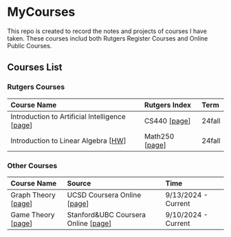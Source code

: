 # MyCourses

This repo is created to record the notes and projects of courses I have taken. These courses includ both Rutgers Register Courses and Online Public Courses.

## Courses List
### Rutgers Courses
| Course Name | Rutgers Index | Term |
|:-------|:-------|:-------|
| Introduction to Artificial Intelligence [[page](./IntroductionToAI/README.md)] | CS440 [[page](https://xintongemilywang.github.io/CS440.html)] | 24fall  |
| Introduction to Linear Algebra [[HW](./Introduction_To_Linear_Algebra/README.md)] | Math250 [[page](https://math.rutgers.edu/academics/undergraduate/courses/948-01-640-250-introductory-linear-algebra)] | 24fall  |

### Other Courses
| Course Name | Source | Time |
|:-------|:-------|:-------|
| Graph Theory [[page](./Graph_Theory/README.md)] | UCSD Coursera Online [[page](https://www.coursera.org/learn/graphs/home/module/1)] | 9/13/2024 - Current |
| Game Theory [[page](./GameTheory/README.md)] | Stanford&UBC Coursera Online [[page](https://www.coursera.org/learn/game-theory-1/home/week/1)] | 9/10/2024 - Current |
